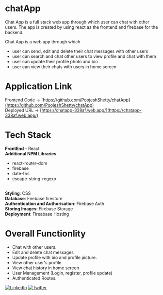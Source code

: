 # chatApp
Chat App is a full stack web app through which user can chat with other users. The app is created by using react as the frontend and firebase for the backend.

Chat App is a web app through which
- user can send, edit and delete their chat messages with other users
- user can search and chat other users to view profile and chat with them
- user can update their profile photo and bio
- user can view their chats with users in home screen

# Application Link

Frontend Code -> [https://github.com/PoojeshShetty/chatApp](https://github.com/PoojeshShetty/chatApp)
<br>
Deployed URL -> [https://chatapp-338af.web.app/](https://chatapp-338af.web.app/)

# Tech Stack

<b>FrontEnd</b> - React
<br>
<b>Additional NPM Libraries</b>
  - react-router-dom
  - firebase
  - date-fns
  - escape-string-regexp
<br>
<b>Styling</b>: CSS
<br>
<b>Database</b>: Firebase firestore
<br>
<b>Authentication and Authorisation</b>: Firebase Auth
<br>
<b>Storing Images</b>: Firebase Storage
<br>
<b>Deployment</b>: Fireabase Hosting
<br>

# Overall Functionlity
- Chat with other users.
- Edit and delete chat messages
- Update profile with bio and profile picture.
- View other user's profile. 
- View chat history in home screen
- User Management (Login, register, profile update) 
- Authenticated Routes.


 [![LinkedIn](https://img.shields.io/static/v1.svg?label=connect&message=@poojeshShetty&color=white&logo=linkedin&style=flat&logoColor=white&colorA=blue)](https://www.linkedin.com/in/poojesh-shetty/) [![Twitter](https://img.shields.io/static/v1.svg?label=connect&message=@poojeshShetty&color=white&logo=twitter&style=flat&logoColor=white&colorA=blue)](https://twitter.com/ShettyPoojesh)
